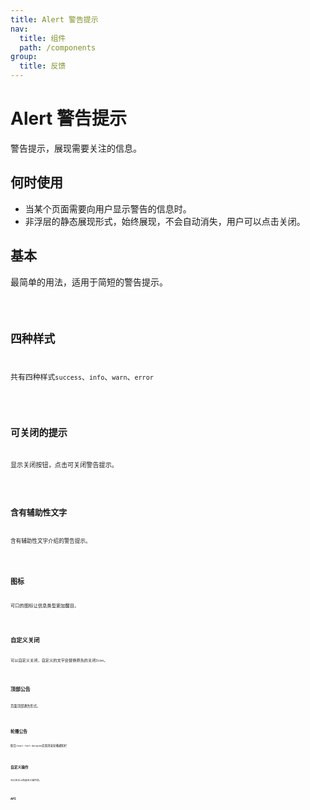 ```yaml
---
title: Alert 警告提示
nav:
  title: 组件
  path: /components
group:
  title: 反馈
---
```


# Alert 警告提示

警告提示，展现需要关注的信息。

## 何时使用
* 当某个页面需要向用户显示警告的信息时。
* 非浮层的静态展现形式，始终展现，不会自动消失，用户可以点击关闭。

## 基本

最简单的用法，适用于简短的警告提示。

<code src="./demo/basic.tsx"/>

## 四种样式

共有四种样式`success`、`info`、`warn`、`error`

<code src="./demo/type.tsx"/>

## 可关闭的提示

显示关闭按钮，点击可关闭警告提示。

<code src="./demo/canClose.tsx"/>

## 含有辅助性文字

含有辅助性文字介绍的警告提示。

<code src="./demo/description.tsx"/>

## 图标

可口的图标让信息类型更加醒目。

<code src="./demo/icon.tsx"/>

## 自定义关闭

可以自定义关闭，自定义的文字会替换原先的关闭`Icon`。

<code src="./demo/customClose.tsx"/>

## 顶部公告

页面顶部通告形式。

<code src='./demo/banner.tsx'/>

## 轮播公告

配合`react-fast-marquee`实现消息轮播通知栏

<code src='./demo/marquee.tsx'/>

## 自定义操作

可以在右上角自定义操作项。

<code src='./demo/action.tsx'/>

## API



